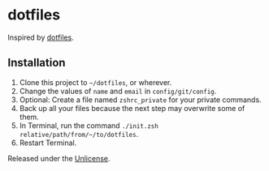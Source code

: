 # dotfiles

Inspired by [dotfiles][1].

## Installation

1. Clone this project to `~/dotfiles`, or wherever.
2. Change the values of `name` and `email` in `config/git/config`.
3. Optional: Create a file named `zshrc_private` for your private commands.
4. Back up all your files because the next step may overwrite some of them.
5. In Terminal, run the command `./init.zsh relative/path/from/~/to/dotfiles`.
6. Restart Terminal.


Released under the [Unlicense][1].


  [1]: https://dotfiles.github.io/
  [2]: http://unlicense.org/
